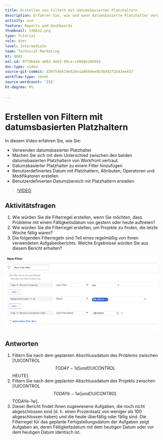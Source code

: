 ```yaml
---
title: Erstellen von Filtern mit datumsbasierten Platzhaltern
description: Erfahren Sie, wie und wann datumsbasierte Platzhalter verwendet werden und wie Sie einen Filter basierend auf dem aktuellen Datum erstellen.
activity: use
feature: Reports and Dashboards
thumbnail: 336812.png
type: Tutorial
role: User
level: Intermediate
team: Technical Marketing
kt: 9082
exl-id: 0f7db4eb-a062-4eb3-99ca-c40d8e266943
doc-type: video
source-git-commit: d39754b619e526e1a869deedb38dd2f2b43aee57
workflow-type: tm+mt
source-wordcount: '231'
ht-degree: 0%

---
```


# Erstellen von Filtern mit datumsbasierten Platzhaltern

In diesem Video erfahren Sie, wie Sie:

* Verwenden datumsbasierter Platzhalter
* Machen Sie sich mit dem Unterschied zwischen den beiden datumsbasierten Platzhaltern von Workfront vertraut.
* Datumsbasierter Platzhalter zu einem Filter hinzufügen
* Benutzerdefiniertes Datum mit Platzhaltern, Attributen, Operatoren und Modifikatoren erstellen
* Benutzerdefinierten Datumsbereich mit Platzhaltern erstellen

>[!VIDEO](https://video.tv.adobe.com/v/336812/?quality=12)

## Aktivitätsfragen

1. Wie würden Sie die Filterregel erstellen, wenn Sie möchten, dass Probleme mit einem Fälligkeitsdatum von gestern oder heute auftreten?
1. Wie würden Sie die Filterregel erstellen, um Projekte zu finden, die letzte Woche fällig waren?
1. Die folgenden Filterregeln sind Teil eines regelmäßig von Ihnen verwendeten Aufgabenberichts. Welche Ergebnisse würden Sie aus diesem Bericht erhalten?

![Ein Bild des Bildschirms zum Erstellen eines Aufgabenfilters mit einem datumsbasierten Platzhalter](assets/date-wildcard-answer-1.png)

## Antworten

1. Filtern Sie nach dem geplanten Abschlussdatum des Problems zwischen [!UICONTROL $$TODAY-1d] und [!UICONTROL $$HEUTE].
1. Filtern Sie nach dem geplanten Abschlussdatum des Projekts zwischen [!UICONTROL $$TODAYb-1w] und [!UICONTROL $$TODAYe-1w].
1. Dieser Bericht findet Ihnen zugewiesene Aufgaben, die noch nicht abgeschlossen sind (d. h. einen Prozentsatz von weniger als 100 abgeschlossen haben) und die heute überfällig oder fällig sind. Die Filterregel für das geplante Fertigstellungsdatum der Aufgaben zeigt Aufgaben an, deren Fälligkeitsdatum mit dem heutigen Datum oder vor dem heutigen Datum identisch ist.
